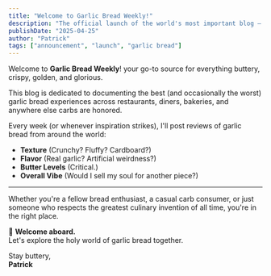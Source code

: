 ```yaml
---
title: "Welcome to Garlic Bread Weekly!"
description: "The official launch of the world's most important blog — dedicated entirely to garlic bread."
publishDate: "2025-04-25"
author: "Patrick"
tags: ["announcement", "launch", "garlic bread"]
---
```


Welcome to **Garlic Bread Weekly**! your go-to source for everything buttery, crispy, golden, and glorious.

This blog is dedicated to documenting the best (and occasionally the worst) garlic bread experiences across restaurants, diners, bakeries, and anywhere else carbs are honored.

Every week (or whenever inspiration strikes), I'll post reviews of garlic bread from around the world:
- **Texture** (Crunchy? Fluffy? Cardboard?)
- **Flavor** (Real garlic? Artificial weirdness?)
- **Butter Levels** (Critical.)
- **Overall Vibe** (Would I sell my soul for another piece?)

---

Whether you're a fellow bread enthusiast, a casual carb consumer, or just someone who respects the greatest culinary invention of all time, you're in the right place.

🥖 **Welcome aboard.**  
Let's explore the holy world of garlic bread together.

Stay buttery,  
**Patrick**
